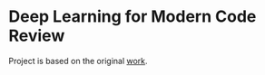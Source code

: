 # Deep Learning for Modern Code Review

Project is based on the original [work](https://github.com/RosaliaTufano/code_review_automation).


